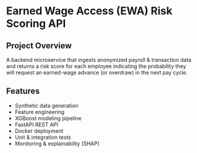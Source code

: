# Earned Wage Access (EWA) Risk Scoring API


## Project Overview
A backend microservice that ingests anonymized payroll & transaction data and returns a risk score for each employee indicating the probability they will request an earned-wage advance (or overdraw) in the next pay cycle.

## Features
- Synthetic data generation
- Feature engineering
- XGBoost modeling pipeline
- FastAPI REST API
- Docker deployment
- Unit & integration tests
- Monitoring & explainability (SHAP)

